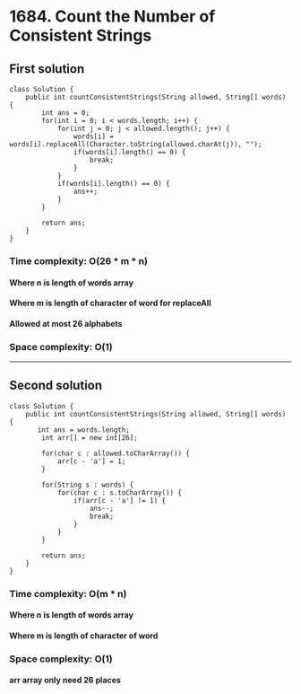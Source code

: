 # 1684. Count the Number of Consistent Strings
## First solution
```
class Solution {
    public int countConsistentStrings(String allowed, String[] words) {
        int ans = 0;
		for(int i = 0; i < words.length; i++) {
			for(int j = 0; j < allowed.length(); j++) {
				words[i] = words[i].replaceAll(Character.toString(allowed.charAt(j)), "");
                if(words[i].length() == 0) {
					break;
				}
			}
			if(words[i].length() == 0) {
				ans++;
			}
		}
		
		return ans;
    }
}
```
### Time complexity: O(26 * m * n)
#### Where n is length of words array
#### Where m is length of character of word for replaceAll
#### Allowed at most 26 alphabets
### Space complexity: O(1)
---
## Second solution
```
class Solution {
    public int countConsistentStrings(String allowed, String[] words) {
       int ans = words.length;
		int arr[] = new int[26];
		
		for(char c : allowed.toCharArray()) {
			arr[c - 'a'] = 1;
		}
		
		for(String s : words) {
			for(char c : s.toCharArray()) {
				if(arr[c - 'a'] != 1) {
					ans--;
					break;
				}
			}
		}
		
		return ans;
    }
}
```
### Time complexity: O(m * n)
#### Where n is length of words array
#### Where m is length of character of word 
### Space complexity: O(1)
#### arr array only need 26 places